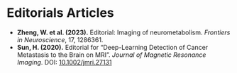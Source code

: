 # Editorials Articles


* **Zheng, W. et al. (2023).** Editorial: Imaging of neurometabolism. *Frontiers in Neuroscience*, 17, 1286361.
* **Sun, H. (2020).** Editorial for “Deep-Learning Detection of Cancer Metastasis to the Brain on MRI”. *Journal of Magnetic Resonance Imaging*. DOI: [10.1002/jmri.27131](https://doi.org/10.1002/jmri.27131)